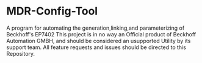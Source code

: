 # MDR-Config-Tool
A program for automating the generation,linking,and parameterizing of Beckhoff's EP7402
This project is in no way an Official product of Beckhoff Automation GMBH, and should be considered an usupported Utility by its support team. All feature requests and issues should be directed to this Repository.
